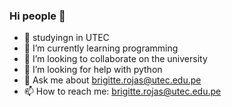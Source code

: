 ### Hi people 👋

- 🔭 studyingn in UTEC
- 🌱 I’m currently learning programming
- 👯 I’m looking to collaborate on the university
- 🤔 I’m looking for help with python
- 💬 Ask me about brigitte.rojas@utec.edu.pe
- 📫 How to reach me: brigitte.rojas@utec.edu.pe

